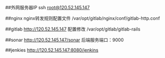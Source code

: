 
##外网服务器IP
ssh root@120.52.145.147

##nginx
nginx转发规则配置文件 /var/opt/gitlab/nginx/conf/gitlab-http.conf

##gitlab
http://120.52.145.147
配置修改 /var/opt/gitlab/gitlab-rails

##sonar
http://120.52.145.147/sonar
后端服务端口：9000

##jenkies
http://120.52.145.147:8080/jenkins
